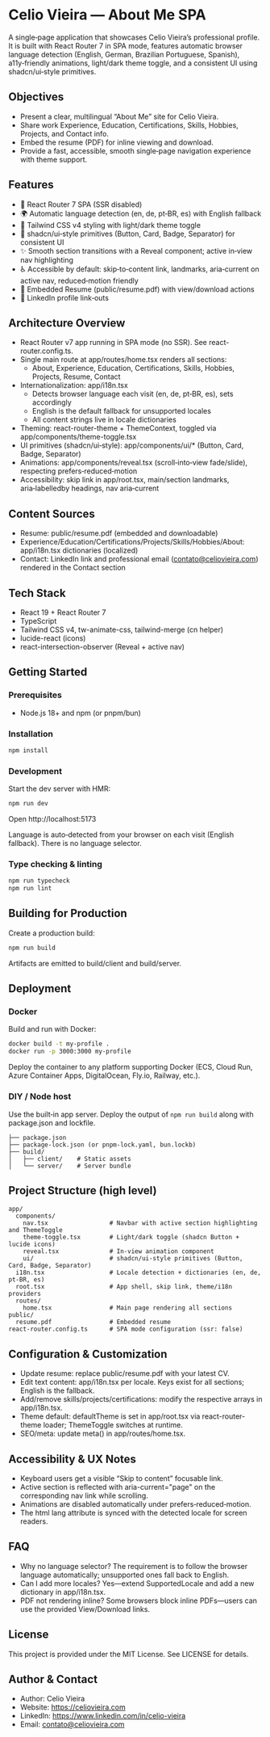 # Celio Vieira — About Me SPA

A single‑page application that showcases Celio Vieira’s professional profile. It is built with React Router 7 in SPA
mode, features automatic browser language detection (English, German, Brazilian Portuguese, Spanish), a11y‑friendly
animations, light/dark theme toggle, and a consistent UI using shadcn/ui‑style primitives.

## Objectives

- Present a clear, multilingual “About Me” site for Celio Vieira.
- Share work Experience, Education, Certifications, Skills, Hobbies, Projects, and Contact info.
- Embed the resume (PDF) for inline viewing and download.
- Provide a fast, accessible, smooth single‑page navigation experience with theme support.

## Features

- 🧭 React Router 7 SPA (SSR disabled)
- 🌍 Automatic language detection (en, de, pt‑BR, es) with English fallback
- 🎨 Tailwind CSS v4 styling with light/dark theme toggle
- 🧩 shadcn/ui‑style primitives (Button, Card, Badge, Separator) for consistent UI
- ✨ Smooth section transitions with a Reveal component; active in‑view nav highlighting
- ♿ Accessible by default: skip‑to‑content link, landmarks, aria‑current on active nav, reduced‑motion friendly
- 📄 Embedded Resume (public/resume.pdf) with view/download actions
- 🔗 LinkedIn profile link‑outs

## Architecture Overview

- React Router v7 app running in SPA mode (no SSR). See react-router.config.ts.
- Single main route at app/routes/home.tsx renders all sections:
    - About, Experience, Education, Certifications, Skills, Hobbies, Projects, Resume, Contact
- Internationalization: app/i18n.tsx
    - Detects browser language each visit (en, de, pt‑BR, es), sets <html lang> accordingly
    - English is the default fallback for unsupported locales
    - All content strings live in locale dictionaries
- Theming: react-router-theme + ThemeContext, toggled via app/components/theme-toggle.tsx
- UI primitives (shadcn/ui‑style): app/components/ui/* (Button, Card, Badge, Separator)
- Animations: app/components/reveal.tsx (scroll‑into‑view fade/slide), respecting prefers‑reduced‑motion
- Accessibility: skip link in app/root.tsx, main/section landmarks, aria‑labelledby headings, nav aria‑current

## Content Sources

- Resume: public/resume.pdf (embedded and downloadable)
- Experience/Education/Certifications/Projects/Skills/Hobbies/About: app/i18n.tsx dictionaries (localized)
- Contact: LinkedIn link and professional email (contato@celiovieira.com) rendered in the Contact section

## Tech Stack

- React 19 + React Router 7
- TypeScript
- Tailwind CSS v4, tw-animate-css, tailwind-merge (cn helper)
- lucide-react (icons)
- react-intersection-observer (Reveal + active nav)

## Getting Started

### Prerequisites

- Node.js 18+ and npm (or pnpm/bun)

### Installation

```bash
npm install
```

### Development

Start the dev server with HMR:

```bash
npm run dev
```

Open http://localhost:5173

Language is auto‑detected from your browser on each visit (English fallback). There is no language selector.

### Type checking & linting

```bash
npm run typecheck
npm run lint
```

## Building for Production

Create a production build:

```bash
npm run build
```

Artifacts are emitted to build/client and build/server.

## Deployment

### Docker

Build and run with Docker:

```bash
docker build -t my-profile .
docker run -p 3000:3000 my-profile
```

Deploy the container to any platform supporting Docker (ECS, Cloud Run, Azure Container Apps, DigitalOcean, Fly.io,
Railway, etc.).

### DIY / Node host

Use the built‑in app server. Deploy the output of `npm run build` along with package.json and lockfile.

```
├── package.json
├── package-lock.json (or pnpm-lock.yaml, bun.lockb)
├── build/
│   ├── client/    # Static assets
│   └── server/    # Server bundle
```

## Project Structure (high level)

```
app/
  components/
    nav.tsx                 # Navbar with active section highlighting and ThemeToggle
    theme-toggle.tsx        # Light/dark toggle (shadcn Button + lucide icons)
    reveal.tsx              # In‑view animation component
    ui/                     # shadcn/ui‑style primitives (Button, Card, Badge, Separator)
  i18n.tsx                  # Locale detection + dictionaries (en, de, pt‑BR, es)
  root.tsx                  # App shell, skip link, theme/i18n providers
  routes/
    home.tsx                # Main page rendering all sections
public/
  resume.pdf                # Embedded resume
react-router.config.ts      # SPA mode configuration (ssr: false)
```

## Configuration & Customization

- Update resume: replace public/resume.pdf with your latest CV.
- Edit text content: app/i18n.tsx per locale. Keys exist for all sections; English is the fallback.
- Add/remove skills/projects/certifications: modify the respective arrays in app/i18n.tsx.
- Theme default: defaultTheme is set in app/root.tsx via react-router-theme loader; ThemeToggle switches at runtime.
- SEO/meta: update meta() in app/routes/home.tsx.

## Accessibility & UX Notes

- Keyboard users get a visible “Skip to content” focusable link.
- Active section is reflected with aria-current="page" on the corresponding nav link while scrolling.
- Animations are disabled automatically under prefers‑reduced‑motion.
- The html lang attribute is synced with the detected locale for screen readers.

## FAQ

- Why no language selector? The requirement is to follow the browser language automatically; unsupported ones fall back
  to English.
- Can I add more locales? Yes—extend SupportedLocale and add a new dictionary in app/i18n.tsx.
- PDF not rendering inline? Some browsers block inline PDFs—users can use the provided View/Download links.

## License

This project is provided under the MIT License. See LICENSE for details.

## Author & Contact

- Author: Celio Vieira
- Website: https://celiovieira.com
- LinkedIn: https://www.linkedin.com/in/celio-vieira
- Email: contato@celiovieira.com
